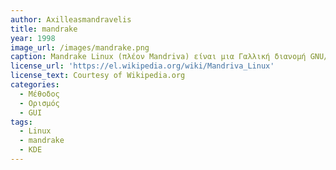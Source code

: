 ```yaml
---
author: Axilleasmandravelis 
title: mandrake
year: 1998
image_url: /images/mandrake.png
caption: Mandrake Linux (πλέον Mandriva) είναι μια Γαλλική διανομή GNU/Linux που αναπτύσσεται και διανέμεται από την εταιρία Mandrakesoft (πλέον Mandriva). Χρησιμοποιεί τον διαχειριστή πακέτων RPM Package Manager. Το Mandrake Linux εκδίδεται κάθε 18 μήνες για σημαντικές αναβαθμίσεις (Πυρήνας Linux, λογισμικό συστήματος κ.α.) και κάθε 12 μήνες αναβαθμίσεις για το περιβάλλον εργασίας (διαχειριστής παραθύρων, φυλλομετρητής, κ.α
license_url: 'https://el.wikipedia.org/wiki/Mandriva_Linux'
license_text: Courtesy of Wikipedia.org
categories:
  - Μέθοδος
  - Ορισμός
  - GUI
tags:
  - Linux
  - mandrake
  - KDE
---
```

